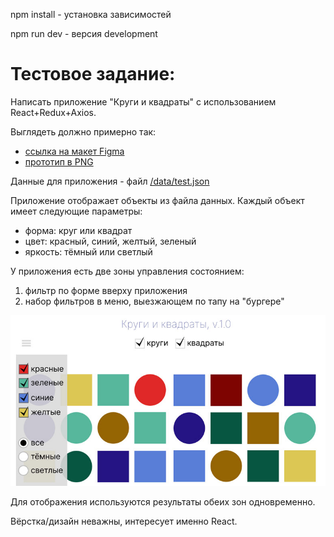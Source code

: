   
npm install - установка зависимостей
  
npm run dev - версия development


# Тестовое задание:

Написать приложение "Круги и квадраты" с использованием React+Redux+Axios.

Выглядеть должно примерно так:
- [ссылка на макет Figma](https://www.figma.com/file/DaktkhoeaQEUagJ03Gk3r1/circles_and_squares_1?node-id=0%3A1)
- [прототип в PNG](proto/)

Данные для приложения - файл [/data/test.json](data/test.json)

Приложение отображает объекты из файла данных. 
Каждый объект имеет следующие параметры:
- форма: круг или квадрат
- цвет: красный, синий, желтый, зеленый
- яркость: тёмный или светлый

У приложения есть две зоны управления состоянием:
1) фильтр по форме вверху приложения
2) набор фильтров в меню, выезжающем по тапу на "бургере"

![](public/primer.jpg)

Для отображения используются результаты обеих зон одновременно.

Вёрстка/дизайн неважны, интересует именно React.
